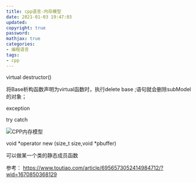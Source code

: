 ```yaml
---
title: cpp语言-内存模型
date: 2021-01-03 19:47:03
updated:
copyright: true
password:
mathjax: true
categories:
- 编程语言
tags: 
- cpp
---
```


virtual destructor()

将Base析构函数声明为virtual函数时，执行delete base ;语句就会删除subModel的对象；

exception

try catch 

![CPP内存模型](https://img-blog.csdnimg.cn/bf280dc2bc534d07a21a559aa6f643b6.png)


void *operator new (size_t size,void *pbuffer)

可以做某一个类的静态成员函数


参考：
https://www.toutiao.com/article/6956573052414984712/?wid=1670850368129